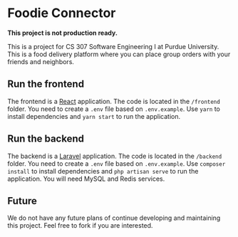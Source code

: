 # Foodie Connector

**This project is not production ready.**

This is a project for CS 307 Software Engineering I at Purdue University. This is a food delivery platform where you can place group orders with your friends and neighbors.

## Run the frontend

The frontend is a [React](https://reactjs.org/) application. The code is located in the `/frontend` folder. You need to create a `.env` file based on `.env.example`. Use `yarn` to install dependencies and `yarn start` to run the application.

## Run the backend

The backend is a [Laravel](https://laravel.com/) application. The code is located in the `/backend` folder. You need to create a `.env` file based on `.env.example`. Use `composer install` to install dependencies and `php artisan serve` to run the application. You will need MySQL and Redis services.

## Future

We do not have any future plans of continue developing and maintaining this project. Feel free to fork if you are interested.
